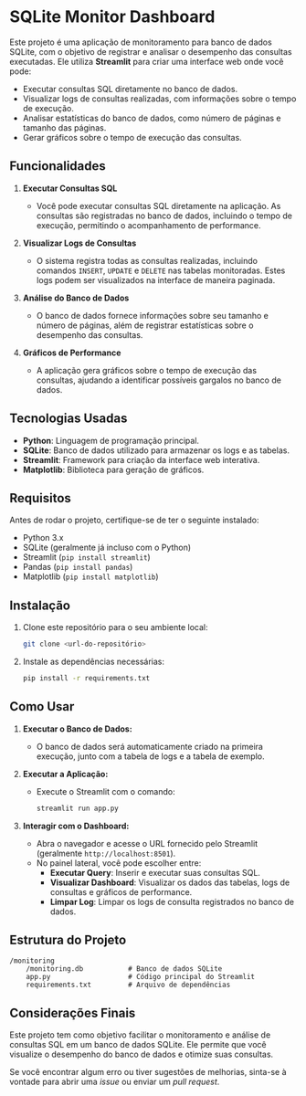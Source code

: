 
# SQLite Monitor Dashboard

Este projeto é uma aplicação de monitoramento para banco de dados SQLite, com o objetivo de registrar e analisar o desempenho das consultas executadas. Ele utiliza **Streamlit** para criar uma interface web onde você pode:

- Executar consultas SQL diretamente no banco de dados.
- Visualizar logs de consultas realizadas, com informações sobre o tempo de execução.
- Analisar estatísticas do banco de dados, como número de páginas e tamanho das páginas.
- Gerar gráficos sobre o tempo de execução das consultas.

## Funcionalidades

1. **Executar Consultas SQL**
   - Você pode executar consultas SQL diretamente na aplicação. As consultas são registradas no banco de dados, incluindo o tempo de execução, permitindo o acompanhamento de performance.

2. **Visualizar Logs de Consultas**
   - O sistema registra todas as consultas realizadas, incluindo comandos `INSERT`, `UPDATE` e `DELETE` nas tabelas monitoradas. Estes logs podem ser visualizados na interface de maneira paginada.

3. **Análise do Banco de Dados**
   - O banco de dados fornece informações sobre seu tamanho e número de páginas, além de registrar estatísticas sobre o desempenho das consultas.

4. **Gráficos de Performance**
   - A aplicação gera gráficos sobre o tempo de execução das consultas, ajudando a identificar possíveis gargalos no banco de dados.

## Tecnologias Usadas

- **Python**: Linguagem de programação principal.
- **SQLite**: Banco de dados utilizado para armazenar os logs e as tabelas.
- **Streamlit**: Framework para criação da interface web interativa.
- **Matplotlib**: Biblioteca para geração de gráficos.

## Requisitos

Antes de rodar o projeto, certifique-se de ter o seguinte instalado:

- Python 3.x
- SQLite (geralmente já incluso com o Python)
- Streamlit (`pip install streamlit`)
- Pandas (`pip install pandas`)
- Matplotlib (`pip install matplotlib`)

## Instalação

1. Clone este repositório para o seu ambiente local:

   ```bash
   git clone <url-do-repositório>
   ```

2. Instale as dependências necessárias:

   ```bash
   pip install -r requirements.txt
   ```

## Como Usar

1. **Executar o Banco de Dados:**
   - O banco de dados será automaticamente criado na primeira execução, junto com a tabela de logs e a tabela de exemplo.

2. **Executar a Aplicação:**
   - Execute o Streamlit com o comando:

     ```bash
     streamlit run app.py
     ```

3. **Interagir com o Dashboard:**
   - Abra o navegador e acesse o URL fornecido pelo Streamlit (geralmente `http://localhost:8501`).
   - No painel lateral, você pode escolher entre:
     - **Executar Query**: Inserir e executar suas consultas SQL.
     - **Visualizar Dashboard**: Visualizar os dados das tabelas, logs de consultas e gráficos de performance.
     - **Limpar Log**: Limpar os logs de consulta registrados no banco de dados.

## Estrutura do Projeto

```
/monitoring
    /monitoring.db           # Banco de dados SQLite
    app.py                   # Código principal do Streamlit
    requirements.txt         # Arquivo de dependências
```

## Considerações Finais

Este projeto tem como objetivo facilitar o monitoramento e análise de consultas SQL em um banco de dados SQLite. Ele permite que você visualize o desempenho do banco de dados e otimize suas consultas.

Se você encontrar algum erro ou tiver sugestões de melhorias, sinta-se à vontade para abrir uma *issue* ou enviar um *pull request*.
